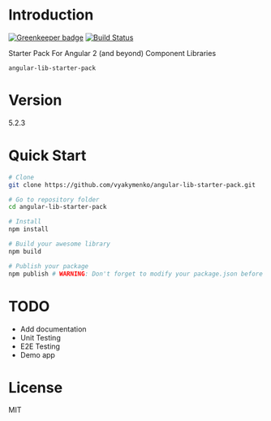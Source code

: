 # Introduction

[![Greenkeeper badge](https://badges.greenkeeper.io/vyakymenko/angular-lib-starter-pack.svg)](https://greenkeeper.io/)
[![Build Status](https://travis-ci.org/vyakymenko/angular-lib-starter-pack.svg?branch=master)](https://travis-ci.org/vyakymenko/angular-lib-starter-pack)


Starter Pack For Angular 2 (and beyond) Component Libraries

`angular-lib-starter-pack`

# Version
5.2.3

# Quick Start
```bash
# Clone
git clone https://github.com/vyakymenko/angular-lib-starter-pack.git

# Go to repository folder
cd angular-lib-starter-pack

# Install
npm install

# Build your awesome library
npm build

# Publish your package
npm publish # WARNING: Don't forget to modify your package.json before publishing
```

# TODO
 - Add documentation
 - Unit Testing
 - E2E Testing
 - Demo app

# License

MIT


